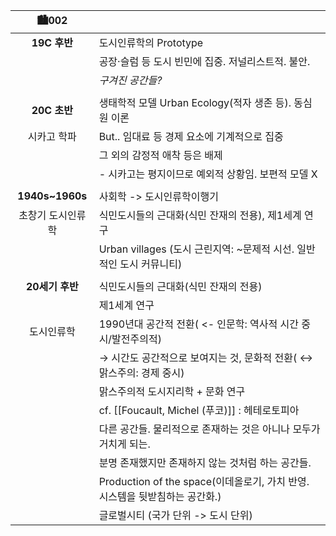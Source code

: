 | 🏙002| |
| :-: | - |
| **19C 후반**|도시인류학의 Prototype 
||공장·슬럼 등 도시 빈민에 집중. 저널리스트적. 불안. 
||*구겨진 공간들?*
|||
|**20C 초반**|생태학적 모델 Urban Ecology(적자 생존 등). 동심원 이론|
|시카고 학파|  But.. 임대료 등 경제 요소에 기계적으로 집중
||그 외의 감정적 애착 등은 배제
||-   시카고는 평지이므로 예외적 상황임. 보편적 모델 X
|||
|**1940s~1960s**| 사회학 -> 도시인류학이행기|
|초창기 도시인류학|식민도시들의 근대화(식민 잔재의 전용), 제1세계 연구|
||   Urban villages (도시 근린지역: ~문제적 시선. 일반적인 도시 커뮤니티)
|||
|**20세기 후반**|식민도시들의 근대화(식민 잔재의 전용) 
||제1세계 연구
|도시인류학|1990년대 공간적 전환( <- 인문학: 역사적 시간 중시/발전주의적)|
||→ 시간도 공간적으로 보여지는 것, 문화적 전환( ↔ 맑스주의: 경제 중시)
||맑스주의적 도시지리학 + 문화 연구
||cf. [[Foucault, Michel (푸코)]] : 헤테로토피아
||다른 공간들. 물리적으로 존재하는 것은 아니나 모두가 거치게 되는.
|| 분명 존재했지만 존재하지 않는 것처럼 하는 공간들.
||Production of the space(이데올로기, 가치 반영. 시스템을 뒷받침하는 공간화.)
||글로벌시티 (국가 단위 -> 도시 단위)

